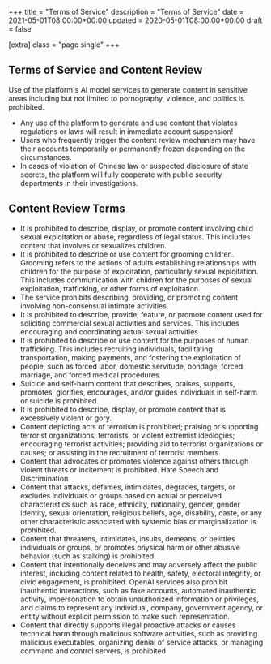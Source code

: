 +++
title = "Terms of Service"
description = "Terms of Service"
date = 2021-05-01T08:00:00+00:00
updated = 2020-05-01T08:00:00+00:00
draft = false

[extra]
class = "page single"
+++

## Terms of Service and Content Review

Use of the platform's AI model services to generate content in sensitive areas including but not limited to pornography, violence, and politics is prohibited.

- Any use of the platform to generate and use content that violates regulations or laws will result in immediate account suspension!
- Users who frequently trigger the content review mechanism may have their accounts temporarily or permanently frozen depending on the circumstances.
- In cases of violation of Chinese law or suspected disclosure of state secrets, the platform will fully cooperate with public security departments in their investigations.

## Content Review Terms

- It is prohibited to describe, display, or promote content involving child sexual exploitation or abuse, regardless of legal status. This includes content that involves or sexualizes children.
- It is prohibited to describe or use content for grooming children. Grooming refers to the actions of adults establishing relationships with children for the purpose of exploitation, particularly sexual exploitation. This includes communication with children for the purposes of sexual exploitation, trafficking, or other forms of exploitation.
- The service prohibits describing, providing, or promoting content involving non-consensual intimate activities.
- It is prohibited to describe, provide, feature, or promote content used for soliciting commercial sexual activities and services. This includes encouraging and coordinating actual sexual activities.
- It is prohibited to describe or use content for the purposes of human trafficking. This includes recruiting individuals, facilitating transportation, making payments, and fostering the exploitation of people, such as forced labor, domestic servitude, bondage, forced marriage, and forced medical procedures.
- Suicide and self-harm content that describes, praises, supports, promotes, glorifies, encourages, and/or guides individuals in self-harm or suicide is prohibited.
- It is prohibited to describe, display, or promote content that is excessively violent or gory.
- Content depicting acts of terrorism is prohibited; praising or supporting terrorist organizations, terrorists, or violent extremist ideologies; encouraging terrorist activities; providing aid to terrorist organizations or causes; or assisting in the recruitment of terrorist members.
- Content that advocates or promotes violence against others through violent threats or incitement is prohibited. Hate Speech and Discrimination
- Content that attacks, defames, intimidates, degrades, targets, or excludes individuals or groups based on actual or perceived characteristics such as race, ethnicity, nationality, gender, gender identity, sexual orientation, religious beliefs, age, disability, caste, or any other characteristic associated with systemic bias or marginalization is prohibited.
- Content that threatens, intimidates, insults, demeans, or belittles individuals or groups, or promotes physical harm or other abusive behavior (such as stalking) is prohibited.
- Content that intentionally deceives and may adversely affect the public interest, including content related to health, safety, electoral integrity, or civic engagement, is prohibited. OpenAI services also prohibit inauthentic interactions, such as fake accounts, automated inauthentic activity, impersonation to obtain unauthorized information or privileges, and claims to represent any individual, company, government agency, or entity without explicit permission to make such representation.
- Content that directly supports illegal proactive attacks or causes technical harm through malicious software activities, such as providing malicious executables, organizing denial of service attacks, or managing command and control servers, is prohibited.
